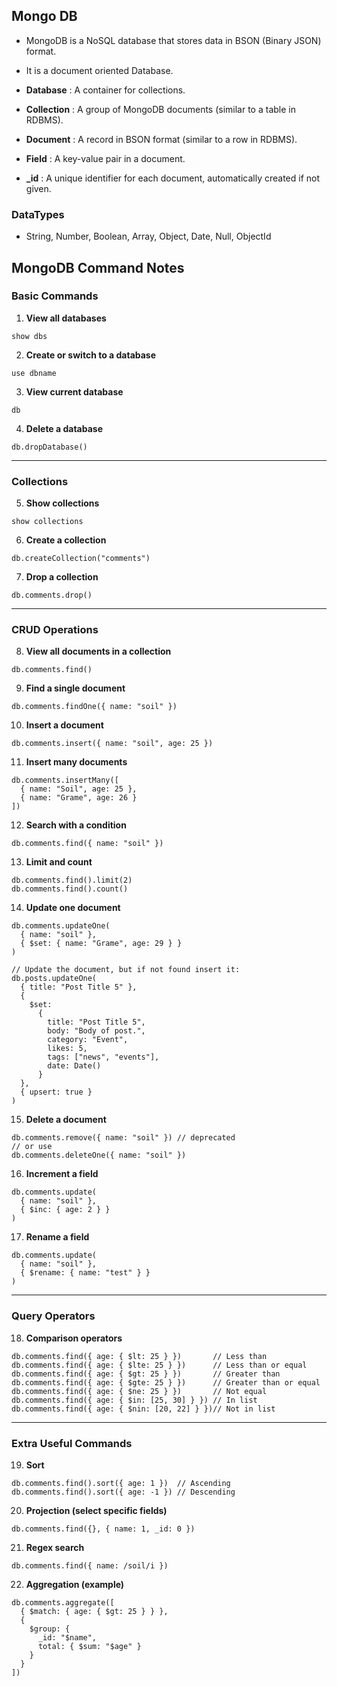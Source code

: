 ## Mongo DB
- MongoDB is a NoSQL database that stores data in BSON (Binary JSON) format.
- It is a document oriented Database.


- **Database**   : A container for collections.                                               
- **Collection** : A group of MongoDB documents (similar to a table in RDBMS).                
- **Document**   : A record in BSON format (similar to a row in RDBMS).                       
- **Field**      : A key-value pair in a document.                                            
- **_id**       : A unique identifier for each document, automatically created if not given.

### DataTypes
- String, Number, Boolean, Array, Object, Date, Null, ObjectId

## MongoDB Command Notes

### Basic Commands

1. **View all databases**

```
show dbs
```

2. **Create or switch to a database**

```
use dbname
```

3. **View current database**

```
db
```

4. **Delete a database**

```
db.dropDatabase()
```

---

### **Collections**

5. **Show collections**

```
show collections
```

6. **Create a collection**

```
db.createCollection("comments")
```

7. **Drop a collection**

```
db.comments.drop()
```

---

### **CRUD Operations**

8. **View all documents in a collection**

```
db.comments.find()
```

9. **Find a single document**

```
db.comments.findOne({ name: "soil" })
```

10. **Insert a document**

```
db.comments.insert({ name: "soil", age: 25 })
```

11. **Insert many documents**

```
db.comments.insertMany([
  { name: "Soil", age: 25 },
  { name: "Grame", age: 26 }
])
```

12. **Search with a condition**

```
db.comments.find({ name: "soil" })
```

13. **Limit and count**

```
db.comments.find().limit(2)
db.comments.find().count()
```

14. **Update one document**

```
db.comments.updateOne(
  { name: "soil" },
  { $set: { name: "Grame", age: 29 } }
)

// Update the document, but if not found insert it:
db.posts.updateOne( 
  { title: "Post Title 5" }, 
  {
    $set: 
      {
        title: "Post Title 5",
        body: "Body of post.",
        category: "Event",
        likes: 5,
        tags: ["news", "events"],
        date: Date()
      }
  }, 
  { upsert: true }
)
```

15. **Delete a document**

```
db.comments.remove({ name: "soil" }) // deprecated
// or use
db.comments.deleteOne({ name: "soil" })
```

16. **Increment a field**

```
db.comments.update(
  { name: "soil" },
  { $inc: { age: 2 } }
)
```

17. **Rename a field**

```
db.comments.update(
  { name: "soil" },
  { $rename: { name: "test" } }
)
```

---

### **Query Operators**

18. **Comparison operators**

```
db.comments.find({ age: { $lt: 25 } })       // Less than
db.comments.find({ age: { $lte: 25 } })      // Less than or equal
db.comments.find({ age: { $gt: 25 } })       // Greater than
db.comments.find({ age: { $gte: 25 } })      // Greater than or equal
db.comments.find({ age: { $ne: 25 } })       // Not equal
db.comments.find({ age: { $in: [25, 30] } }) // In list
db.comments.find({ age: { $nin: [20, 22] } })// Not in list
```

---

### **Extra Useful Commands**

19. **Sort**

```
db.comments.find().sort({ age: 1 })  // Ascending
db.comments.find().sort({ age: -1 }) // Descending
```

20. **Projection (select specific fields)**

```
db.comments.find({}, { name: 1, _id: 0 })
```

21. **Regex search**

```
db.comments.find({ name: /soil/i })
```

22. **Aggregation (example)**

```
db.comments.aggregate([
  { $match: { age: { $gt: 25 } } },
  {
    $group: {
      _id: "$name",
      total: { $sum: "$age" }
    }
  }
])
```

